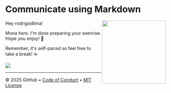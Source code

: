 # Communicate using Markdown

<img src="https://octodex.github.com/images/Professortocat_v2.png" align="right" height="200px" />

Hey rodrigodlima!

Mona here. I'm done preparing your exercise. Hope you enjoy! 💚

Remember, it's self-paced so feel free to take a break! ☕️

[![](https://img.shields.io/badge/Go%20to%20Exercise-%E2%86%92-1f883d?style=for-the-badge&logo=github&labelColor=197935)](https://github.com/rodrigodlima/skills-communicate-using-markdown/issues/1)

---

&copy; 2025 GitHub &bull; [Code of Conduct](https://www.contributor-covenant.org/version/2/1/code_of_conduct/code_of_conduct.md) &bull; [MIT License](https://gh.io/mit)

